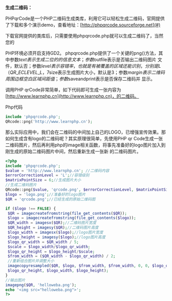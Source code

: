 **生成二维码：**

PHPqrCode是一个PHP二维码生成类库，利用它可以轻松生成二维码，官网提供了下载和多个演示demo，查看地址：[http://phpqrcode.sourceforge.net](#)

下载官网提供的类库后，只需要使用phpqrcode.php就可以生成二维码了，当然您的

PHP环境必须开启支持GD2。 phpqrcode.php提供了一个关键的png\(\)方法，其中参数$text表示生成二位的的信息文本；参数$outfile表示是否输出二维码图片 文件，默认否；参数$level表示容错率，也就是有被覆盖的区域还能识别，分别是 L（QR\_ECLEVEL\_L，7%），M（QR\_ECLEVEL\_M，15%），Q（QR\_ECLEVEL\_Q，25%），H（QR\_ECLEVEL\_H，30%）； 参数$size表示生成图片大小，默认是3；参数$margin表示二维码周围边框空白区域间距值；参数$saveandprint表示是否保存二维码并 显示。

调用PHP qrCode非常简单，如下代码即可生成一张内容为 [http://www.learnphp.cn](http://www.learnphp.cn)，的二维码。

Php代码

```php
include 'phpqrcode.php';
QRcode::png('http://www.learnphp.cn');
```

那么实际应用中，我们会在二维码的中间加上自己的LOGO，已增强宣传效果。那如何生成含有logo的二维码呢？其实原理很简单，先使用PHP qr Code生成一张二维码图片，然后再利用php的image相关函数，将事先准备好的logo图片加入到刚生成的原始二维码图片中间，然后重新生成一张新 的二维码图片。

```php
<?php 
include 'phpqrcode.php'; 
$value = 'http://www.learnphp.cn'; //二维码内容 
$errorCorrectionLevel = 'L';//容错级别 
$matrixPointSize = 6;//生成图片大小 
//生成二维码图片 
QRcode::png($value, 'qrcode.png', $errorCorrectionLevel, $matrixPointSize, 2); 
$logo = 'logo.png';//准备好的logo图片 
$QR = 'qrcode.png';//已经生成的原始二维码图 

if ($logo !== FALSE) { 
 $QR = imagecreatefromstring(file_get_contents($QR)); 
 $logo = imagecreatefromstring(file_get_contents($logo)); 
 $QR_width = imagesx($QR);//二维码图片宽度 
 $QR_height = imagesy($QR);//二维码图片高度 
 $logo_width = imagesx($logo);//logo图片宽度 
 $logo_height = imagesy($logo);//logo图片高度 
 $logo_qr_width = $QR_width / 5; 
 $scale = $logo_width/$logo_qr_width; 
 $logo_qr_height = $logo_height/$scale; 
 $from_width = ($QR_width - $logo_qr_width) / 2; 
 //重新组合图片并调整大小 
 imagecopyresampled($QR, $logo, $from_width, $from_width, 0, 0, $logo_qr_width, 
 $logo_qr_height, $logo_width, $logo_height); 
} 
//输出图片 
imagepng($QR, 'helloweba.png'); 
echo '<img src="helloweba.png">'; 
?>
```



